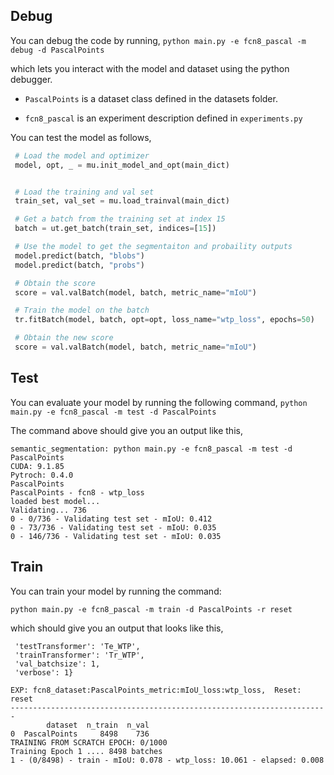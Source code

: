 Debug
-----
You can debug the code by running,
`python main.py -e fcn8_pascal -m debug -d PascalPoints`

which lets you interact with the model and dataset using the python debugger.

- `PascalPoints` is a dataset class defined in the datasets folder.

- `fcn8_pascal` is an experiment description defined in `experiments.py`

You can test the model as follows,

```python
 # Load the model and optimizer
 model, opt, _ = mu.init_model_and_opt(main_dict)


 # Load the training and val set
 train_set, val_set = mu.load_trainval(main_dict)

 # Get a batch from the training set at index 15
 batch = ut.get_batch(train_set, indices=[15])

 # Use the model to get the segmentaiton and probaility outputs
 model.predict(batch, "blobs")
 model.predict(batch, "probs")

 # Obtain the score
 score = val.valBatch(model, batch, metric_name="mIoU")

 # Train the model on the batch
 tr.fitBatch(model, batch, opt=opt, loss_name="wtp_loss", epochs=50)

 # Obtain the new score
 score = val.valBatch(model, batch, metric_name="mIoU")
```

Test
----
You can evaluate your model by running the following command,
`python main.py -e fcn8_pascal -m test -d PascalPoints`

The command above should give you an output like this,

```
semantic_segmentation: python main.py -e fcn8_pascal -m test -d PascalPoints 
CUDA: 9.1.85
Pytroch: 0.4.0
PascalPoints
PascalPoints - fcn8 - wtp_loss
loaded best model...
Validating... 736
0 - 0/736 - Validating test set - mIoU: 0.412
0 - 73/736 - Validating test set - mIoU: 0.035
0 - 146/736 - Validating test set - mIoU: 0.035
```

Train
-----
You can train your model by running the command:

`python main.py -e fcn8_pascal -m train -d PascalPoints -r reset`

which should give you an output that looks like this,

```
 'testTransformer': 'Te_WTP',
 'trainTransformer': 'Tr_WTP',
 'val_batchsize': 1,
 'verbose': 1}

EXP: fcn8_dataset:PascalPoints_metric:mIoU_loss:wtp_loss,  Reset: reset
-----------------------------------------------------------------------
        dataset  n_train  n_val
0  PascalPoints     8498    736
TRAINING FROM SCRATCH EPOCH: 0/1000
Training Epoch 1 .... 8498 batches
1 - (0/8498) - train - mIoU: 0.078 - wtp_loss: 10.061 - elapsed: 0.008

```






